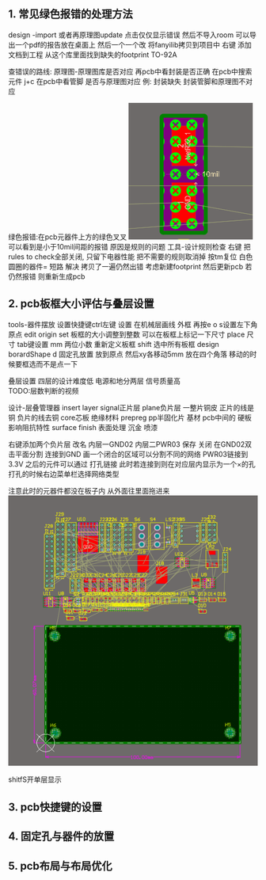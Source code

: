 ## 1. 常见绿色报错的处理方法
design -import 或者再原理图update 点击仅仅显示错误 然后不导入room
可以导出一个pdf的报告放在桌面上 然后一个一个改
将fanyilib拷贝到项目中 右键 添加文档到工程
从这个库里面找到缺失的footprint TO-92A

查错误的路线: 原理图-原理图库是否对应 再pcb中看封装是否正确
在pcb中搜索元件 j+c
在pcb中看管脚 是否与原理图对应
例: 封装缺失 封装管脚和原理图不对应

绿色报错:在pcb元器件上方的绿色叉叉
<img src="./greenerror.png">
可以看到是小于10mil间距的报错
原因是规则的问题 工具-设计规则检查
右键 把rules to check全部关闭, 只留下电器性能 把不需要的规则取消掉  按tm复位
白色圆圈的器件= 短路 解决 拷贝了一遍仍然出错 考虑新建footprint 然后更新pcb 若仍然报错 则重新生成pcb

## 2. pcb板框大小评估与叠层设置
tools-器件摆放 设置快捷键ctrl左键 设置
在机械层画线 外框 再按e o s设置左下角原点 edit origin set
板框的大小调整到整数 
可以在板框上标记一下尺寸 place 尺寸 tab键设置 mm 两位小数
重新定义板框 shift 选中所有板框 design borardShape d
固定孔放置 放到原点 然后xy各移动5mm 放在四个角落 
移动的时候要框选而不是点一下


叠层设置 四层的设计难度低 电源和地分两层 信号质量高  
TODO:层数判断的视频 

设计-层叠管理器 insert layer 
signal正片层
plane负片层 一整片铜皮 正片的线是铜 负片的线去铜
core芯板 绝缘材料
prepreg pp半固化片 基材 pcb中间的 硬板 影响阻抗特性
surface finish 表面处理 沉金 喷漆

右键添加两个负片层 改名 内层一GND02 内层二PWR03 保存 关闭
在GND02双击平面分割 连接到GND 画一个闭合的区域可以分割不同的网络
PWR03链接到3.3V  之后的元件可以通过 打孔链接 此时若连接到则在对应层内显示为一个×的孔 打孔的时候右边菜单栏选择网络类型

注意此时的元器件都没在板子内 从外面往里面拖进来
<img src="./stacklayer.png">

shitfS开单层显示

## 3. pcb快捷键的设置
## 4. 固定孔与器件的放置
## 5. pcb布局与布局优化